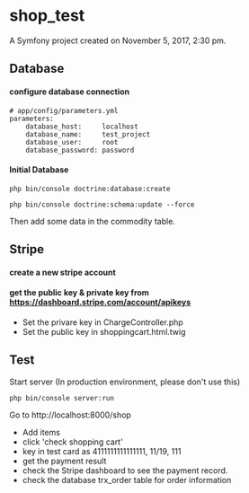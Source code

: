 shop_test
=========

A Symfony project created on November 5, 2017, 2:30 pm.


## Database
#### configure database connection
```
# app/config/parameters.yml
parameters:
    database_host:     localhost
    database_name:     test_project
    database_user:     root
    database_password: password
```

#### Initial Database
```
php bin/console doctrine:database:create
```

```
php bin/console doctrine:schema:update --force
```

Then add some data in the commodity table.

## Stripe 
#### create a new stripe account

#### get the public key & private key from https://dashboard.stripe.com/account/apikeys
- Set the privare key in ChargeController.php 
- Set the public key in shoppingcart.html.twig

## Test
Start server (In production environment, please don't use this)
```
php bin/console server:run
```
Go to http://localhost:8000/shop
- Add items
- click 'check shopping cart'
- key in test card as 4111111111111111,  11/19, 111
- get the payment result
- check the Stripe dashboard to see the payment record.
- check the database trx_order table for order information
